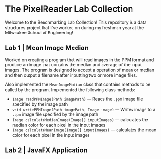 
# The PixelReader Lab Collection
Welcome to the Benchmarking Lab Collection! This repository is a data structures project that I've worked on during my freshman year at the Milwaukee School of Engineering!

## Lab 1 | Mean Image Median
Worked on creating a program that will read images in the PPM format and produce an image that contains the median and average of the input images. The program is designed to accept a operation of mean or median and then output a filename after inputting two or more image files. 

Also implemented the ```MeanImageMedian``` class that contains methods to be called by the program. Implemented the following class methods:
* ```Image readPPMImage(Path imagePath)``` — Reads the ```.ppm``` image file specified by the image path
* ```void writePPMImage(Path imagePath, Image image)``` — Writes image to a ```.ppm``` image file specified by the image path
* ```Image calculateMedianImage(Image[] inputImages)``` — calculates the median color for each pixel in the input images
* ```Image calculateMeanImage(Image[] inputImages)``` — calculates the mean color for each pixel in the input images

## Lab 2 | JavaFX Application


